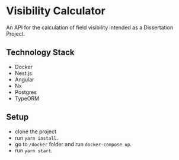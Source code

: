 # Visibility Calculator

An API for the calculation of field visibility intended as a Dissertation Project.


## Technology Stack

- Docker
- Nest.js
- Angular
- Nx
- Postgres
- TypeORM

## Setup

- clone the project
- run `yarn install`.
- go to `/docker` folder and run `docker-compose up`.
- run `yarn start`.
